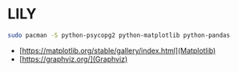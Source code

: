 # LILY

```bash
sudo pacman -S python-psycopg2 python-matplotlib python-pandas
```

- [https://matplotlib.org/stable/gallery/index.html](Matplotlib)
- [https://graphviz.org/](Graphviz)
